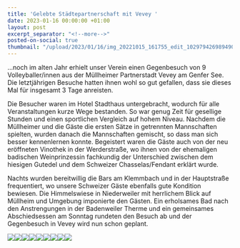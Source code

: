 ```yaml
---
title: 'Gelebte Städtepartnerschaft mit Vevey '
date: 2023-01-16 00:00:00 +01:00
layout: post
excerpt_separator: "<!--more-->"
posted-on-social: true
thumbnail: "/upload/2023/01/16/img_20221015_161755_edit_102979426989490.jpg"
---
```


...noch im alten Jahr erhielt unser Verein einen Gegenbesuch von 9 Volleyballer/innen aus der Müllheimer Partnerstadt Vevey am Genfer See. Die letztjährigen Besuche hatten ihnen wohl so gut gefallen, dass sie dieses Mal für insgesamt 3 Tage anreisten.

Die Besucher waren im Hotel Stadthaus untergebracht, wodurch für alle Veranstaltungen kurze Wege bestanden. So war genug Zeit für gesellige Stunden und einen sportlichen Vergleich auf hohem Niveau. Nachdem die Müllheimer und die Gäste die ersten Sätze in getrennten Mannschaften spielten, wurden danach die Mannschaften gemischt, so dass man sich besser kennenlernen konnte. Begeistert waren die Gäste auch von der neu eröffneten Vinothek in der Werderstraße, wo ihnen von der ehemaligen badischen Weinprinzessin fachkundig der Unterschied zwischen dem hiesigen Gutedel und dem Schweizer Chasselas/Fendant erklärt wurde.

Nachts wurden bereitwillig die Bars am Klemmbach und in der Hauptstraße frequentiert, wo unsere Schweizer Gäste ebenfalls gute Kondition bewiesen. Die Himmelswiese in Niederweiler mit herrlichem Blick auf Müllheim und Umgebung imponierte den Gästen. Ein erholsames Bad nach den Anstrengungen in der Badenweiler Therme und ein gemeinsames Abschiedsessen am Sonntag rundeten den Besuch ab und der Gegenbesuch in Vevey wird nun schon geplant.

![](/upload/2023/01/16/img_20221015_162044.jpg)![](/upload/2023/01/16/img_20221015_162038.jpg)![](/upload/2023/01/16/img_20221015_142612.jpg)![](/upload/2023/01/16/img_20221015_142536.jpg)![](/upload/2023/01/16/img_20221015_142504.jpg)![](/upload/2023/01/16/img_20221015_142255.jpg)![](/upload/2023/01/16/img_20221015_142115.jpg)![](/upload/2023/01/16/img_20221015_142104.jpg)![](/upload/2023/01/16/img_20221016_143808.jpg)